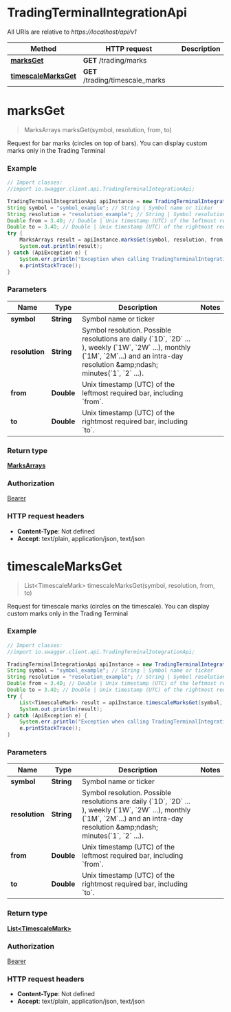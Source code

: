 # TradingTerminalIntegrationApi

All URIs are relative to *https://localhost/api/v1*

Method | HTTP request | Description
------------- | ------------- | -------------
[**marksGet**](TradingTerminalIntegrationApi.md#marksGet) | **GET** /trading/marks | 
[**timescaleMarksGet**](TradingTerminalIntegrationApi.md#timescaleMarksGet) | **GET** /trading/timescale_marks | 


<a name="marksGet"></a>
# **marksGet**
> MarksArrays marksGet(symbol, resolution, from, to)



Request for bar marks (circles on top of bars). You can display custom marks only in the Trading Terminal

### Example
```java
// Import classes:
//import io.swagger.client.api.TradingTerminalIntegrationApi;

TradingTerminalIntegrationApi apiInstance = new TradingTerminalIntegrationApi();
String symbol = "symbol_example"; // String | Symbol name or ticker
String resolution = "resolution_example"; // String | Symbol resolution. Possible resolutions are daily (`1D`, `2D` ... ), weekly (`1W`, `2W` ...), monthly (`1M`, `2M`...) and an intra-day resolution &amp;ndash; minutes(`1`, `2` ...).
Double from = 3.4D; // Double | Unix timestamp (UTC) of the leftmost required bar, including `from`.
Double to = 3.4D; // Double | Unix timestamp (UTC) of the rightmost required bar, including `to`.
try {
    MarksArrays result = apiInstance.marksGet(symbol, resolution, from, to);
    System.out.println(result);
} catch (ApiException e) {
    System.err.println("Exception when calling TradingTerminalIntegrationApi#marksGet");
    e.printStackTrace();
}
```

### Parameters

Name | Type | Description  | Notes
------------- | ------------- | ------------- | -------------
 **symbol** | **String**| Symbol name or ticker |
 **resolution** | **String**| Symbol resolution. Possible resolutions are daily (&#x60;1D&#x60;, &#x60;2D&#x60; ... ), weekly (&#x60;1W&#x60;, &#x60;2W&#x60; ...), monthly (&#x60;1M&#x60;, &#x60;2M&#x60;...) and an intra-day resolution &amp;amp;ndash; minutes(&#x60;1&#x60;, &#x60;2&#x60; ...). |
 **from** | **Double**| Unix timestamp (UTC) of the leftmost required bar, including &#x60;from&#x60;. |
 **to** | **Double**| Unix timestamp (UTC) of the rightmost required bar, including &#x60;to&#x60;. |

### Return type

[**MarksArrays**](MarksArrays.md)

### Authorization

[Bearer](../README.md#Bearer)

### HTTP request headers

 - **Content-Type**: Not defined
 - **Accept**: text/plain, application/json, text/json

<a name="timescaleMarksGet"></a>
# **timescaleMarksGet**
> List&lt;TimescaleMark&gt; timescaleMarksGet(symbol, resolution, from, to)



Request for timescale marks (circles on the timescale). You can display custom marks only in the Trading Terminal

### Example
```java
// Import classes:
//import io.swagger.client.api.TradingTerminalIntegrationApi;

TradingTerminalIntegrationApi apiInstance = new TradingTerminalIntegrationApi();
String symbol = "symbol_example"; // String | Symbol name or ticker
String resolution = "resolution_example"; // String | Symbol resolution. Possible resolutions are daily (`1D`, `2D` ... ), weekly (`1W`, `2W` ...), monthly (`1M`, `2M`...) and an intra-day resolution &amp;ndash; minutes(`1`, `2` ...).
Double from = 3.4D; // Double | Unix timestamp (UTC) of the leftmost required bar, including `from`.
Double to = 3.4D; // Double | Unix timestamp (UTC) of the rightmost required bar, including `to`.
try {
    List<TimescaleMark> result = apiInstance.timescaleMarksGet(symbol, resolution, from, to);
    System.out.println(result);
} catch (ApiException e) {
    System.err.println("Exception when calling TradingTerminalIntegrationApi#timescaleMarksGet");
    e.printStackTrace();
}
```

### Parameters

Name | Type | Description  | Notes
------------- | ------------- | ------------- | -------------
 **symbol** | **String**| Symbol name or ticker |
 **resolution** | **String**| Symbol resolution. Possible resolutions are daily (&#x60;1D&#x60;, &#x60;2D&#x60; ... ), weekly (&#x60;1W&#x60;, &#x60;2W&#x60; ...), monthly (&#x60;1M&#x60;, &#x60;2M&#x60;...) and an intra-day resolution &amp;amp;ndash; minutes(&#x60;1&#x60;, &#x60;2&#x60; ...). |
 **from** | **Double**| Unix timestamp (UTC) of the leftmost required bar, including &#x60;from&#x60;. |
 **to** | **Double**| Unix timestamp (UTC) of the rightmost required bar, including &#x60;to&#x60;. |

### Return type

[**List&lt;TimescaleMark&gt;**](TimescaleMark.md)

### Authorization

[Bearer](../README.md#Bearer)

### HTTP request headers

 - **Content-Type**: Not defined
 - **Accept**: text/plain, application/json, text/json

